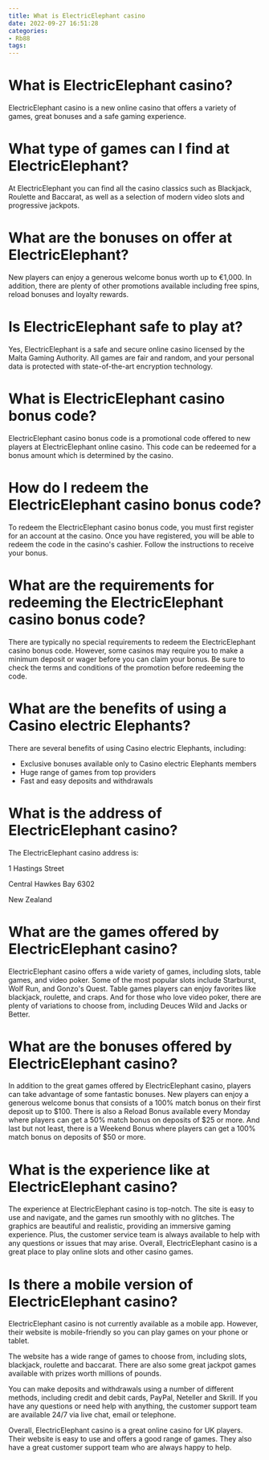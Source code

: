 ```yaml
---
title: What is ElectricElephant casino
date: 2022-09-27 16:51:28
categories:
- Rb88
tags:
---
```



#  What is ElectricElephant casino?

ElectricElephant casino is a new online casino that offers a variety of games, great bonuses and a safe gaming experience.

# What type of games can I find at ElectricElephant?

At ElectricElephant you can find all the casino classics such as Blackjack, Roulette and Baccarat, as well as a selection of modern video slots and progressive jackpots.

# What are the bonuses on offer at ElectricElephant?

New players can enjoy a generous welcome bonus worth up to €1,000. In addition, there are plenty of other promotions available including free spins, reload bonuses and loyalty rewards.

# Is ElectricElephant safe to play at?

Yes, ElectricElephant is a safe and secure online casino licensed by the Malta Gaming Authority. All games are fair and random, and your personal data is protected with state-of-the-art encryption technology.

#  What is ElectricElephant casino bonus code?

ElectricElephant casino bonus code is a promotional code offered to new players at ElectricElephant online casino. This code can be redeemed for a bonus amount which is determined by the casino.

# How do I redeem the ElectricElephant casino bonus code?

To redeem the ElectricElephant casino bonus code, you must first register for an account at the casino. Once you have registered, you will be able to redeem the code in the casino's cashier. Follow the instructions to receive your bonus.

# What are the requirements for redeeming the ElectricElephant casino bonus code?

There are typically no special requirements to redeem the ElectricElephant casino bonus code. However, some casinos may require you to make a minimum deposit or wager before you can claim your bonus. Be sure to check the terms and conditions of the promotion before redeeming the code.

# What are the benefits of using a Casino electric Elephants?

There are several benefits of using Casino electric Elephants, including:

- Exclusive bonuses available only to Casino electric Elephants members
- Huge range of games from top providers
- Fast and easy deposits and withdrawals

#  What is the address of ElectricElephant casino?

The ElectricElephant casino address is:

1 Hastings Street

Central Hawkes Bay 6302

New Zealand

#  What are the games offered by ElectricElephant casino?

ElectricElephant casino offers a wide variety of games, including slots, table games, and video poker. Some of the most popular slots include Starburst, Wolf Run, and Gonzo's Quest. Table games players can enjoy favorites like blackjack, roulette, and craps. And for those who love video poker, there are plenty of variations to choose from, including Deuces Wild and Jacks or Better.

# What are the bonuses offered by ElectricElephant casino?

In addition to the great games offered by ElectricElephant casino, players can take advantage of some fantastic bonuses. New players can enjoy a generous welcome bonus that consists of a 100% match bonus on their first deposit up to $100. There is also a Reload Bonus available every Monday where players can get a 50% match bonus on deposits of $25 or more. And last but not least, there is a Weekend Bonus where players can get a 100% match bonus on deposits of $50 or more.

# What is the experience like at ElectricElephant casino?

The experience at ElectricElephant casino is top-notch. The site is easy to use and navigate, and the games run smoothly with no glitches. The graphics are beautiful and realistic, providing an immersive gaming experience. Plus, the customer service team is always available to help with any questions or issues that may arise. Overall, ElectricElephant casino is a great place to play online slots and other casino games.

#  Is there a mobile version of ElectricElephant casino?

ElectricElephant casino is not currently available as a mobile app. However, their website is mobile-friendly so you can play games on your phone or tablet.

The website has a wide range of games to choose from, including slots, blackjack, roulette and baccarat. There are also some great jackpot games available with prizes worth millions of pounds.

You can make deposits and withdrawals using a number of different methods, including credit and debit cards, PayPal, Neteller and Skrill. If you have any questions or need help with anything, the customer support team are available 24/7 via live chat, email or telephone.

Overall, ElectricElephant casino is a great online casino for UK players. Their website is easy to use and offers a good range of games. They also have a great customer support team who are always happy to help.